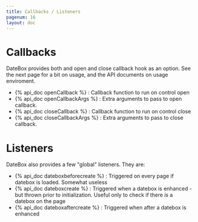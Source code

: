 ```yaml
---
title: Callbacks / Listeners
pagenum: 16
layout: doc
---
```


# Callbacks

DateBox provides both and open and close callback hook as an option.  See 
the next page for a bit on usage, and the API documents on usage enviroment.

 - {% api_doc openCallback %} : Callback function to run on control open
 - {% api_doc openCallbackArgs %} : Extra arguments to pass to open callback.
 - {% api_doc closeCallback %} : Callback function to run on control close
 - {% api_doc closeCallbackArgs %} : Extra arguments to pass to close callback.


# Listeners

DateBox also provides a few "global" listeners.  They are:

 - {% api_doc dateboxbeforecreate %} : Triggered on every page if datebox is loaded. Somewhat useless
 - {% api_doc dateboxcreate %} : Triggered when a datebox is enhanced - but thrown prior to initialization. Useful only to check if there *is* a datebox on the page
 - {% api_doc dateboxaftercreate %} : Triggered when after a datebox is enhanced
